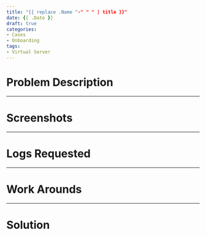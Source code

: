 ```yaml
---
title: "{{ replace .Name "-" " " | title }}"
date: {{ .Date }}
draft: true
categories: 
- Cases
- Onboarding
tags:  
- Virtual Server
---
```

<!-- Note White Space Matters!! -->
<!-- Problem Description Section -->
# Problem Description

<!-- End of Problem Description Section -->
***
<!-- Screenshots Section -->
# Screenshots
<!-- ![I'm an image](/images/favicon.png) -->

<!-- End Of Screenshots Section -->
***
<!-- Logs Requested Section -->
# Logs Requested

<!-- End Of Logs Requested Section -->
***
<!-- Work Arounds Section -->
# Work Arounds

<!-- End Of Work Arounds Section -->
***
<!-- Solution Section -->
# Solution

<!-- End Of Solution Section -->